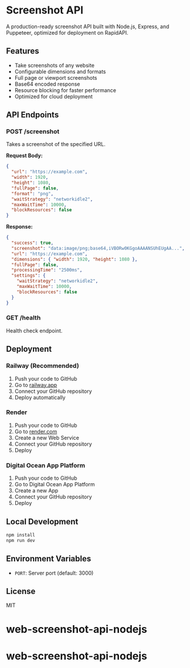 # Screenshot API

A production-ready screenshot API built with Node.js, Express, and Puppeteer, optimized for deployment on RapidAPI.

## Features

- Take screenshots of any website
- Configurable dimensions and formats
- Full page or viewport screenshots
- Base64 encoded response
- Resource blocking for faster performance
- Optimized for cloud deployment

## API Endpoints

### POST /screenshot

Takes a screenshot of the specified URL.

**Request Body:**
```json
{
  "url": "https://example.com",
  "width": 1920,
  "height": 1080,
  "fullPage": false,
  "format": "png",
  "waitStrategy": "networkidle2",
  "maxWaitTime": 10000,
  "blockResources": false
}
```

**Response:**
```json
{
  "success": true,
  "screenshot": "data:image/png;base64,iVBORw0KGgoAAAANSUhEUgAA...",
  "url": "https://example.com",
  "dimensions": { "width": 1920, "height": 1080 },
  "fullPage": false,
  "processingTime": "2500ms",
  "settings": {
    "waitStrategy": "networkidle2",
    "maxWaitTime": 10000,
    "blockResources": false
  }
}
```

### GET /health

Health check endpoint.

## Deployment

### Railway (Recommended)

1. Push your code to GitHub
2. Go to [railway.app](https://railway.app)
3. Connect your GitHub repository
4. Deploy automatically

### Render

1. Push your code to GitHub
2. Go to [render.com](https://render.com)
3. Create a new Web Service
4. Connect your GitHub repository
5. Deploy

### Digital Ocean App Platform

1. Push your code to GitHub
2. Go to Digital Ocean App Platform
3. Create a new App
4. Connect your GitHub repository
5. Deploy

## Local Development

```bash
npm install
npm run dev
```

## Environment Variables

- `PORT`: Server port (default: 3000)

## License

MIT
# web-screenshot-api-nodejs
# web-screenshot-api-nodejs

